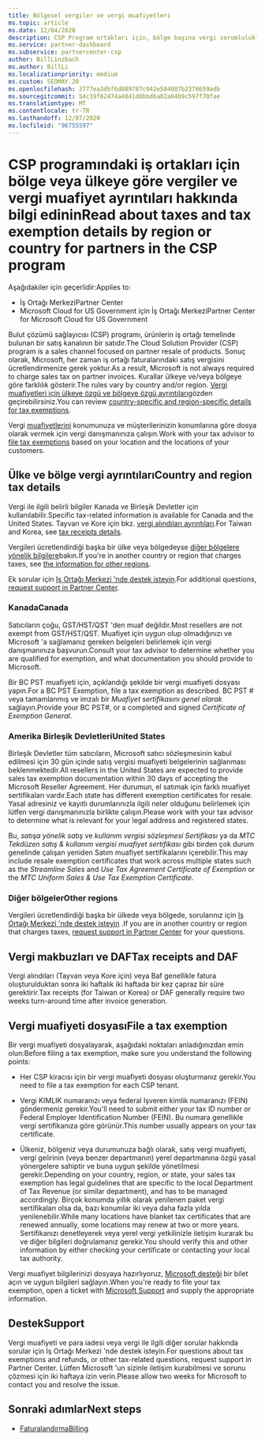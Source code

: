 ```yaml
---
title: Bölgesel vergiler ve vergi muafiyetleri
ms.topic: article
ms.date: 12/04/2020
description: CSP Program ortakları için, bölge başına vergi sorumlulukları, CSP satışları için vergi muafiyetlerini gönderme ve vergi sorularına yönelik destek alma hakkında bilgi edinin.
ms.service: partner-dashboard
ms.subservice: partnercenter-csp
author: BillLinzbach
ms.author: BillLi
ms.localizationpriority: medium
ms.custom: SEOMAY.20
ms.openlocfilehash: 3777ea3dbf6d889787c942e584087b2378659adb
ms.sourcegitcommit: 54c19f62474a4841d0bbd6a02a84b9c597f70fae
ms.translationtype: MT
ms.contentlocale: tr-TR
ms.lasthandoff: 12/07/2020
ms.locfileid: "96755597"
---
```

# <a name="read-about-taxes-and-tax-exemption-details-by-region-or-country-for-partners-in-the-csp-program"></a><span data-ttu-id="c6172-103">CSP programındaki iş ortakları için bölge veya ülkeye göre vergiler ve vergi muafiyet ayrıntıları hakkında bilgi edinin</span><span class="sxs-lookup"><span data-stu-id="c6172-103">Read about taxes and tax exemption details by region or country for partners in the CSP program</span></span>

<span data-ttu-id="c6172-104">Aşağıdakiler için geçerlidir:</span><span class="sxs-lookup"><span data-stu-id="c6172-104">Applies to:</span></span>

- <span data-ttu-id="c6172-105">İş Ortağı Merkezi</span><span class="sxs-lookup"><span data-stu-id="c6172-105">Partner Center</span></span>
- <span data-ttu-id="c6172-106">Microsoft Cloud for US Government için İş Ortağı Merkezi</span><span class="sxs-lookup"><span data-stu-id="c6172-106">Partner Center for Microsoft Cloud for US Government</span></span>

<span data-ttu-id="c6172-107">Bulut çözümü sağlayıcısı (CSP) programı, ürünlerin iş ortağı temelinde bulunan bir satış kanalının bir satıdır.</span><span class="sxs-lookup"><span data-stu-id="c6172-107">The Cloud Solution Provider (CSP) program is a sales channel focused on partner resale of products.</span></span> <span data-ttu-id="c6172-108">Sonuç olarak, Microsoft, her zaman iş ortağı faturalarındaki satış vergisini ücretlendirmenize gerek yoktur.</span><span class="sxs-lookup"><span data-stu-id="c6172-108">As a result, Microsoft is not always required to charge sales tax on partner invoices.</span></span> <span data-ttu-id="c6172-109">Kurallar ülkeye ve/veya bölgeye göre farklılık gösterir.</span><span class="sxs-lookup"><span data-stu-id="c6172-109">The rules vary by country and/or region.</span></span> <span data-ttu-id="c6172-110">[Vergi muafiyetleri için ülkeye özgü ve bölgeye özgü ayrıntıları](#country-and-region-tax-details)gözden geçirebilirsiniz.</span><span class="sxs-lookup"><span data-stu-id="c6172-110">You can review [country-specific and region-specific details for tax exemptions](#country-and-region-tax-details).</span></span>

<span data-ttu-id="c6172-111">Vergi [muafiyetlerini](#file-a-tax-exemption) konumunuza ve müşterilerinizin konumlarına göre dosya olarak vermek için vergi danışmanınıza çalışın.</span><span class="sxs-lookup"><span data-stu-id="c6172-111">Work with your tax advisor to [file tax exemptions](#file-a-tax-exemption) based on your location and the locations of your customers.</span></span>

## <a name="country-and-region-tax-details"></a><span data-ttu-id="c6172-112">Ülke ve bölge vergi ayrıntıları</span><span class="sxs-lookup"><span data-stu-id="c6172-112">Country and region tax details</span></span>

<span data-ttu-id="c6172-113">Vergi ile ilgili belirli bilgiler Kanada ve Birleşik Devletler için kullanılabilir.</span><span class="sxs-lookup"><span data-stu-id="c6172-113">Specific tax-related information is available for Canada and the United States.</span></span> <span data-ttu-id="c6172-114">Tayvan ve Kore için bkz. [vergi alındıları ayrıntıları](#tax-receipts-and-daf).</span><span class="sxs-lookup"><span data-stu-id="c6172-114">For Taiwan and Korea, see [tax receipts details](#tax-receipts-and-daf).</span></span>

<span data-ttu-id="c6172-115">Vergileri ücretlendirdiği başka bir ülke veya bölgedeyse [diğer bölgelere yönelik bilgilere](#other-regions)bakın.</span><span class="sxs-lookup"><span data-stu-id="c6172-115">If you're in another country or region that charges taxes, see [the information for other regions](#other-regions).</span></span>

<span data-ttu-id="c6172-116">Ek sorular için [Iş Ortağı Merkezi 'nde destek isteyin](#support).</span><span class="sxs-lookup"><span data-stu-id="c6172-116">For additional questions, [request support in Partner Center](#support).</span></span>

### <a name="canada"></a><span data-ttu-id="c6172-117">Kanada</span><span class="sxs-lookup"><span data-stu-id="c6172-117">Canada</span></span>

<span data-ttu-id="c6172-118">Satıcıların çoğu, GST/HST/QST 'den muaf değildir.</span><span class="sxs-lookup"><span data-stu-id="c6172-118">Most resellers are not exempt from GST/HST/QST.</span></span> <span data-ttu-id="c6172-119">Muafiyet için uygun olup olmadığınızı ve Microsoft 'a sağlamanız gereken belgeleri belirlemek için vergi danışmanınıza başvurun.</span><span class="sxs-lookup"><span data-stu-id="c6172-119">Consult your tax advisor to determine whether you are qualified for exemption, and what documentation you should provide to Microsoft.</span></span>

<span data-ttu-id="c6172-120">Bir BC PST muafiyeti için, açıklandığı şekilde bir vergi muafiyeti dosyası yapın.</span><span class="sxs-lookup"><span data-stu-id="c6172-120">For a BC PST Exemption, file a tax exemption as described.</span></span> <span data-ttu-id="c6172-121">BC PST # veya tamamlanmış ve imzalı bir *Muafiyet sertifikasını genel olarak* sağlayın.</span><span class="sxs-lookup"><span data-stu-id="c6172-121">Provide your BC PST#, or a completed and signed *Certificate of Exemption General*.</span></span>

### <a name="united-states"></a><span data-ttu-id="c6172-122">Amerika Birleşik Devletleri</span><span class="sxs-lookup"><span data-stu-id="c6172-122">United States</span></span>

<span data-ttu-id="c6172-123">Birleşik Devletler tüm satıcıların, Microsoft satıcı sözleşmesinin kabul edilmesi için 30 gün içinde satış vergisi muafiyeti belgelerinin sağlanması beklenmektedir.</span><span class="sxs-lookup"><span data-stu-id="c6172-123">All resellers in the United States are expected to provide sales tax exemption documentation within 30 days of accepting the Microsoft Reseller Agreement.</span></span> <span data-ttu-id="c6172-124">Her durumun, el satımak için farklı muafiyet sertifikaları vardır.</span><span class="sxs-lookup"><span data-stu-id="c6172-124">Each state has different exemption certificates for resale.</span></span> <span data-ttu-id="c6172-125">Yasal adresiniz ve kayıtlı durumlarınızla ilgili neler olduğunu belirlemek için lütfen vergi danışmanınızla birlikte çalışın.</span><span class="sxs-lookup"><span data-stu-id="c6172-125">Please work with your tax advisor to determine what is relevant for your legal address and registered states.</span></span>

<span data-ttu-id="c6172-126">Bu, *satışa yönelik satış* ve *kullanım vergisi sözleşmesi Sertifikası* ya da *MTC Tekdüzen satış & kullanım vergisi muafiyet sertifikası* gibi birden çok durum genelinde çalışan yeniden Satım muafiyet sertifikalarını içerebilir.</span><span class="sxs-lookup"><span data-stu-id="c6172-126">This may include resale exemption certificates that work across multiple states such as the *Streamline Sales* and *Use Tax Agreement Certificate of Exemption* or the *MTC Uniform Sales & Use Tax Exemption Certificate*.</span></span>

### <a name="other-regions"></a><span data-ttu-id="c6172-127">Diğer bölgeler</span><span class="sxs-lookup"><span data-stu-id="c6172-127">Other regions</span></span>

<span data-ttu-id="c6172-128">Vergileri ücretlendirdiği başka bir ülkede veya bölgede, sorularınız için [Iş Ortağı Merkezi 'nde destek isteyin](#support) .</span><span class="sxs-lookup"><span data-stu-id="c6172-128">If you are in another country or region that charges taxes, [request support in Partner Center](#support) for your questions.</span></span>

## <a name="tax-receipts-and-daf"></a><span data-ttu-id="c6172-129">Vergi makbuzları ve DAF</span><span class="sxs-lookup"><span data-stu-id="c6172-129">Tax receipts and DAF</span></span>

<span data-ttu-id="c6172-130">Vergi alındıları (Tayvan veya Kore için) veya Baf genellikle fatura oluşturulduktan sonra iki haftalık iki haftada bir kez çapraz bir süre gerektirir.</span><span class="sxs-lookup"><span data-stu-id="c6172-130">Tax receipts (for Taiwan or Korea) or DAF generally require two weeks turn-around time after invoice generation.</span></span>

## <a name="file-a-tax-exemption"></a><span data-ttu-id="c6172-131">Vergi muafiyeti dosyası</span><span class="sxs-lookup"><span data-stu-id="c6172-131">File a tax exemption</span></span>

<span data-ttu-id="c6172-132">Bir vergi muafiyeti dosyalayarak, aşağıdaki noktaları anladığınızdan emin olun:</span><span class="sxs-lookup"><span data-stu-id="c6172-132">Before filing a tax exemption, make sure you understand the following points:</span></span>

- <span data-ttu-id="c6172-133">Her CSP kiracısı için bir vergi muafiyeti dosyası oluşturmanız gerekir.</span><span class="sxs-lookup"><span data-stu-id="c6172-133">You need to file a tax exemption for each CSP tenant.</span></span>

- <span data-ttu-id="c6172-134">Vergi KIMLIK numaranızı veya federal Işveren kimlik numaranızı (FEIN) göndermeniz gerekir.</span><span class="sxs-lookup"><span data-stu-id="c6172-134">You'll need to submit either your tax ID number or Federal Employer Identification Number (FEIN).</span></span> <span data-ttu-id="c6172-135">Bu numara genellikle vergi sertifikanıza göre görünür.</span><span class="sxs-lookup"><span data-stu-id="c6172-135">This number usually appears on your tax certificate.</span></span>

- <span data-ttu-id="c6172-136">Ülkeniz, bölgeniz veya durumunuza bağlı olarak, satış vergi muafiyeti, vergi gelirinin (veya benzer departmanın) yerel departmanına özgü yasal yönergelere sahiptir ve buna uygun şekilde yönetilmesi gerekir.</span><span class="sxs-lookup"><span data-stu-id="c6172-136">Depending on your country, region, or state, your sales tax exemption has legal guidelines that are specific to the local Department of Tax Revenue (or similar department), and has to be managed accordingly.</span></span> <span data-ttu-id="c6172-137">Birçok konumda yıllık olarak yenilenen paket vergi sertifikaları olsa da, bazı konumlar iki veya daha fazla yılda yenilenebilir.</span><span class="sxs-lookup"><span data-stu-id="c6172-137">While many locations have blanket tax certificates that are renewed annually, some locations may renew at two or more years.</span></span> <span data-ttu-id="c6172-138">Sertifikanızı denetleyerek veya yerel vergi yetkilinizle iletişim kurarak bu ve diğer bilgileri doğrulamanız gerekir.</span><span class="sxs-lookup"><span data-stu-id="c6172-138">You should verify this and other information by either checking your certificate or contacting your local tax authority.</span></span>

<span data-ttu-id="c6172-139">Vergi muafiyet bilgilerinizi dosyaya hazırlıyoruz, [Microsoft desteği](https://partner.microsoft.com/dashboard/support/csp/servicerequests/create?stage=2&topicid=92930319-ced6-c18b-d7a6-d62b22d60aa5) bir bilet açın ve uygun bilgileri sağlayın.</span><span class="sxs-lookup"><span data-stu-id="c6172-139">When you're ready to file your tax exemption, open a ticket with [Microsoft Support](https://partner.microsoft.com/dashboard/support/csp/servicerequests/create?stage=2&topicid=92930319-ced6-c18b-d7a6-d62b22d60aa5) and supply the appropriate information.</span></span>

## <a name="support"></a><span data-ttu-id="c6172-140">Destek</span><span class="sxs-lookup"><span data-stu-id="c6172-140">Support</span></span>

<span data-ttu-id="c6172-141">Vergi muafiyeti ve para iadesi veya vergi ile ilgili diğer sorular hakkında sorular için Iş Ortağı Merkezi 'nde destek isteyin.</span><span class="sxs-lookup"><span data-stu-id="c6172-141">For questions about tax exemptions and refunds, or other tax-related questions, request support in Partner Center.</span></span> <span data-ttu-id="c6172-142">Lütfen Microsoft 'un sizinle iletişim kurabilmesi ve sorunu çözmesi için iki haftaya izin verin.</span><span class="sxs-lookup"><span data-stu-id="c6172-142">Please allow two weeks for Microsoft to contact you and resolve the issue.</span></span>

## <a name="next-steps"></a><span data-ttu-id="c6172-143">Sonraki adımlar</span><span class="sxs-lookup"><span data-stu-id="c6172-143">Next steps</span></span>

- [<span data-ttu-id="c6172-144">Faturalandırma</span><span class="sxs-lookup"><span data-stu-id="c6172-144">Billing</span></span>](billing.md)
